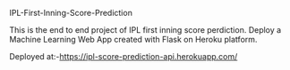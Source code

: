  IPL-First-Inning-Score-Prediction
 
 This is the end to end project of IPL first inning score perdiction.
 Deploy a Machine Learning Web App created with Flask on Heroku platform.
 
 Deployed at:-https://ipl-score-prediction-api.herokuapp.com/
 
 
